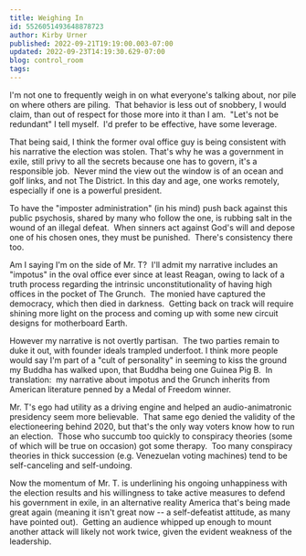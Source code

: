 ```yaml
---
title: Weighing In
id: 5526051493648878723
author: Kirby Urner
published: 2022-09-21T19:19:00.003-07:00
updated: 2022-09-23T14:19:30.629-07:00
blog: control_room
tags: 
---
```


I'm not one to frequently weigh in on what everyone's talking about, nor pile on where others are piling.  That behavior is less out of snobbery, I would claim, than out of respect for those more into it than I am.  "Let's not be redundant" I tell myself.  I'd prefer to be effective, have some leverage.

That being said, I think the former oval office guy is being consistent with his narrative the election was stolen. That's why he was a government in exile, still privy to all the secrets because one has to govern, it's a responsible job.  Never mind the view out the window is of an ocean and golf links, and not The District. In this day and age, one works remotely, especially if one is a powerful president.

To have the "imposter administration" (in his mind) push back against this public psychosis, shared by many who follow the one, is rubbing salt in the wound of an illegal defeat.  When sinners act against God's will and depose one of his chosen ones, they must be punished.  There's consistency there too.

Am I saying I'm on the side of Mr. T?  I'll admit my narrative includes an "impotus" in the oval office ever since at least Reagan, owing to lack of a truth process regarding the intrinsic unconstitutionality of having high offices in the pocket of The Grunch.  The monied have captured the democracy, which then died in darkness.  Getting back on track will require shining more light on the process and coming up with some new circuit designs for motherboard Earth.

However my narrative is not overtly partisan.  The two parties remain to duke it out, with founder ideals trampled underfoot. I think more people would say I'm part of a "cult of personality" in seeming to kiss the ground my Buddha has walked upon, that Buddha being one Guinea Pig B.  In translation:  my narrative about impotus and the Grunch inherits from American literature penned by a Medal of Freedom winner.

Mr. T's ego had utility as a driving engine and helped an audio-animatronic presidency seem more believable.  That same ego denied the validity of the electioneering behind 2020, but that's the only way voters know how to run an election.  Those who succumb too quickly to conspiracy theories (some of which will be true on occasion) got some therapy.  Too many conspiracy theories in thick succession (e.g. Venezuelan voting machines) tend to be self-canceling and self-undoing.

Now the momentum of Mr. T. is underlining his ongoing unhappiness with the election results and his willingness to take active measures to defend his government in exile, in an alternative reality America that's being made great again (meaning it isn't great now -- a self-defeatist attitude, as many have pointed out).  Getting an audience whipped up enough to mount another attack will likely not work twice, given the evident weakness of the leadership.